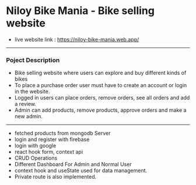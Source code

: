 # Niloy Bike Mania - Bike selling website
* live website link : https://niloy-bike-mania.web.app/
---------------------------------------------------------------------------------
### Poject Description
* Bike selling website where users can explore and buy different kinds of bikes
* To place a purchase order user must have to create an account or login in the website.
*	Logged in users can place orders, remove orders, see all orders and add a review.
*	Admin can add products, remove products, approve orders and make a new admin.  

----------------------------------------------------------------------------------

* fetched products from mongodb Server
* login and register with firebase 
* login with google
* react hook form, context api 
* CRUD Operations
* Different Dashboard For Admin and Normal User
* context hook and useState used for data management.
* Private route is also implemented.